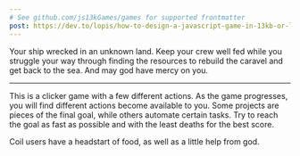 ```yaml
---
# See github.com/js13kGames/games for supported frontmatter
post: https://dev.to/lopis/how-to-design-a-javascript-game-in-13kb-or-less-59kn
---
```

Your ship wrecked in an unknown land. Keep your crew well fed while you struggle your way through finding the resources to rebuild the caravel and get back to the sea. And may god have mercy on you.

-------

This is a clicker game with a few different actions. As the game progresses, you will find different actions become available to you. Some projects are pieces of the final goal, while others automate certain tasks. Try to reach the goal as fast as possible and with the least deaths for the best score.

Coil users have a headstart of food, as well as a little help from god.